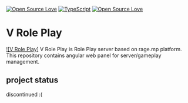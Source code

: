 [![Open Source Love](https://badges.frapsoft.com/os/mit/mit.svg?v=102)](https://github.com/ellerbrock/open-source-badge/)
[![TypeScript](https://badges.frapsoft.com/typescript/love/typescript.svg?v=101)](https://github.com/ellerbrock/typescript-badges/)
[![Open Source Love](https://badges.frapsoft.com/os/v1/open-source.svg?v=103)](https://github.com/ellerbrock/open-source-badges/)

# V Role Play
[![V Role Play]](https://github.com/v-role-play) V Role Play is Role Play server based on rage.mp platform. This repository contains angular web panel for server/gameplay management.

## project status ##
discontinued :(

